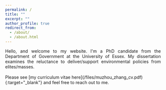 ```yaml
---
permalink: /
title: ""
excerpt: ""
author_profile: true
redirect_from: 
  - /about/
  - /about.html
---
```

<div style="text-align: justify">
Hello, and welcome to my website. I'm a PhD candidate from the Department of Government at the University of Essex. My dissertation examines the reluctance to deliver/support environmental policies from elites/masses. 
</div>

<br>
Please see [my curriculum vitae here](/files/muzhou_zhang_cv.pdf){:target="_blank"} and feel free to reach out to me.
